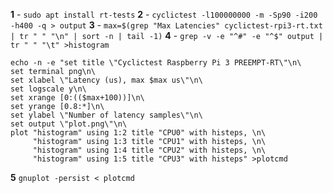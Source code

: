 **1** - `sudo apt install rt-tests`
**2** - `cyclictest -l100000000 -m -Sp90 -i200 -h400 -q > output`
**3** - `max=$(grep "Max Latencies" cyclictest-rpi3-rt.txt | tr " " "\n" | sort -n | tail -1)`
**4** - `grep -v -e "^#" -e "^$" output | tr " " "\t" >histogram`
```
echo -n -e "set title \"Cyclictest Raspberry Pi 3 PREEMPT-RT\"\n\
set terminal png\n\
set xlabel \"Latency (us), max $max us\"\n\
set logscale y\n\
set xrange [0:(($max+100))]\n\
set yrange [0.8:*]\n\
set ylabel \"Number of latency samples\"\n\
set output \"plot.png\"\n\
plot "histogram" using 1:2 title "CPU0" with histeps, \n\
     "histogram" using 1:3 title "CPU1" with histeps, \n\
     "histogram" using 1:4 title "CPU2" with histeps, \n\
     "histogram" using 1:5 title "CPU3" with histeps" >plotcmd
```
**5** `gnuplot -persist < plotcmd`
